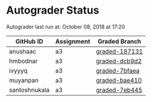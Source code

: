 # Autograder Status
Autograder last run at: October 08, 2018 at 17:20

| GitHub ID | Assignment | Graded Branch |
|-----------|------------|---------------|
| anushaac | a3 | [graded-187131](https://github.com/Fall2018COMP401-001/a3-anushaac/tree/graded-187131) | 
| hmbodnar | a3 | [graded-dcb9d2](https://github.com/Fall2018COMP401-001/a3-hmbodnar/tree/graded-dcb9d2) | 
| ivyyyq | a3 | [graded-7bfaea](https://github.com/Fall2018COMP401-001/a3-ivyyyq/tree/graded-7bfaea) | 
| muyanpan | a3 | [graded-bae410](https://github.com/Fall2018COMP401-001/a3-muyanpan/tree/graded-bae410) | 
| santoshnukala | a3 | [graded-7eb445](https://github.com/Fall2018COMP401-001/a3-santoshnukala/tree/graded-7eb445) | 
